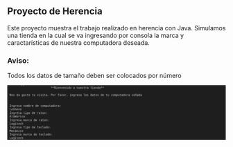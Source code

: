 ## Proyecto de Herencia
Este proyecto muestra el trabajo realizado en herencia con Java.
Simulamos una tienda en la cual se va ingresando por consola la marca y caractarísticas de nuestra computadora deseada.

### Aviso: 
Todos los datos de tamaño deben ser colocados por número

 ![github-large](portada.png)
